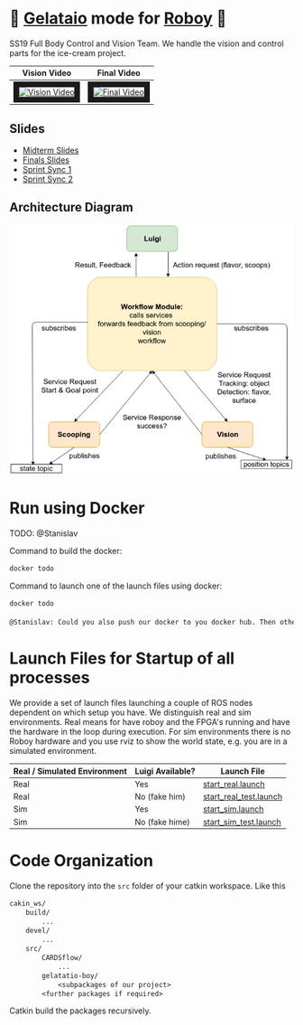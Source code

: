 # :ice_cream: [Gelataio](https://en.wiktionary.org/wiki/gelataio) mode for [Roboy](https://roboy.org/) :ice_cream:

SS19 Full Body Control and Vision Team. We handle the vision and control parts for the ice-cream project.

| Vision Video | Final Video |
| ------------ | ----------- |
|<a href="http://www.youtube.com/watch?feature=player_embedded&v=DI6FIhWma3Y" target="_blank"><img src="http://img.youtube.com/vi/DI6FIhWma3Y/0.jpg" alt="Vision Video" width="240" height="180" border="10" /></a> | <a href="http://www.youtube.com/watch?feature=player_embedded&v=F1awb4STJ84&list=PL5VpohfE5RnEzUAK9cNsspMwvD0zZquJI&index=4" target="_blank"><img src="http://img.youtube.com/vi/F1awb4STJ84/0.jpg" alt="Final Video" width="240" height="180" border="10" /></a> |

## Slides
- [Midterm Slides](https://docs.google.com/presentation/d/1NewMwSdnp7RwAgcC_RcqNRAtOPzeC24GHkpUbu42Q8k/edit?usp=sharing)
- [Finals Slides](https://docs.google.com/presentation/d/1lT7aWF8S_64XrxOK5uWU9qckEqH8yqs6vt6CNHx1nYM/edit#slide=id.g3ecef60b9d_0_7)
- [Sprint Sync 1](https://docs.google.com/presentation/d/12Hat28XKuapki89IOibCmz_zspT1Y5xjBFHNrMO4YSE/edit#slide=id.g3ec4627452_0_202)
- [Sprint Sync 2](https://docs.google.com/presentation/d/1Jai6Dpnfc-tcUIdtP4Eqru7uiEwxb5YKbDpsJK-65wQ/edit#slide=id.g3ecef60b9d_0_7)

## Architecture Diagram

![Arch Diagram](doc/arch.png)

# Run using Docker

TODO: @Stanislav

Command to build the docker: 
```bash
docker todo
```

Command to launch one of the launch files using docker:
```bash
docker todo

@Stanislav: Could you also push our docker to you docker hub. Then others can simply pull it and do not need to create and compile the docker on their own. This will make it significantly faster and easier to use our repository. Already building our container takes more than 10 mins so we wouldn't pass the "try it out for the impatient".
```

# Launch Files for Startup of all processes

We provide a set of launch files launching a couple of ROS nodes dependent on which setup you have. We distinguish real and sim environments. Real means for have roboy and the FPGA's running and have the hardware in the loop during execution. For sim environments there is no Roboy hardware and you use rviz to show the world state, e.g. you are in a simulated environment.

| Real / Simulated Environment | Luigi Available? | Launch File |
| ---------------------------- | ---------------- | ----------- |
| Real | Yes | [start_real.launch](coordinator/launch/start_real.launch) |
| Real | No (fake him) | [start_real_test.launch](coordinator/launch/start_real_test.launch)|
| Sim | Yes | [start_sim.launch](coordinator/launch/start_sim.launch)|
| Sim | No (fake hime) | [start_sim_test.launch](coordinator/launch/start_sim_test.launch)|

# Code Organization

Clone the repository into the `src` folder of your catkin workspace. Like this
```
cakin_ws/
	build/
		...
	devel/
		...
	src/
		CARDSflow/
			...
		gelatatio-boy/
			<subpackages of our project>
		<further packages if required>
```

Catkin build the packages recursively.



